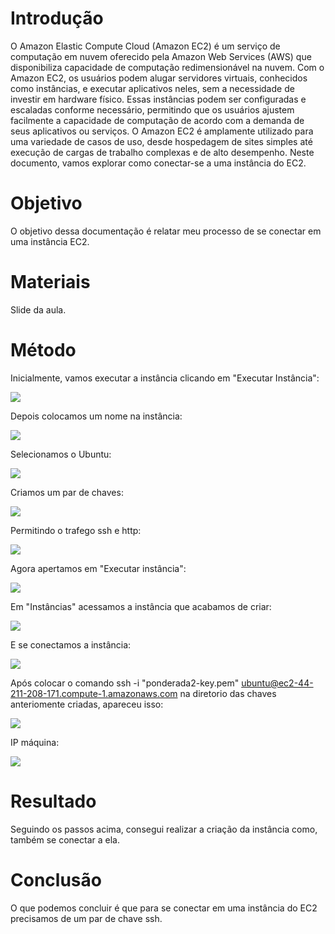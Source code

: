 # Introdução 

O Amazon Elastic Compute Cloud (Amazon EC2) é um serviço de computação em nuvem oferecido pela Amazon Web Services (AWS) que disponibiliza capacidade de computação redimensionável na nuvem. Com o Amazon EC2, os usuários podem alugar servidores virtuais, conhecidos como instâncias, e executar aplicativos neles, sem a necessidade de investir em hardware físico. Essas instâncias podem ser configuradas e escaladas conforme necessário, permitindo que os usuários ajustem facilmente a capacidade de computação de acordo com a demanda de seus aplicativos ou serviços. O Amazon EC2 é amplamente utilizado para uma variedade de casos de uso, desde hospedagem de sites simples até execução de cargas de trabalho complexas e de alto desempenho. Neste documento, vamos explorar como conectar-se a uma instância do EC2.

# Objetivo 

O objetivo dessa documentação é relatar meu processo de se conectar em uma instância EC2.

# Materiais

Slide da aula.

# Método

Inicialmente, vamos executar a instância clicando em "Executar Instância":

<img src="./img/Executar.png">

Depois colocamos um nome na instância:

<img src='./img/Nome.png'>

Selecionamos o Ubuntu:

<img src='./img/Ubuntu.png'>

Criamos um par de chaves:

<img src='./img/Criando_chave.png'>

Permitindo o trafego ssh e http:

<img src='./img/Permitindo.png'>

Agora apertamos em "Executar instância":

<img src='./img/Executar.png'>

Em "Instâncias" acessamos a instância que acabamos de criar:

<img src='./img/Entrando.png'>

E se conectamos a instância:

<img src='./img/Conectar.png'>

Após colocar o comando  ssh -i "ponderada2-key.pem" ubuntu@ec2-44-211-208-171.compute-1.amazonaws.com na diretorio das chaves anteriomente criadas, apareceu isso:

<img src='./img/Conectando_ssh.png'>

IP máquina:

<img src='./img/IP.png'>

# Resultado

Seguindo os passos acima, consegui realizar a criação da instância como, também se conectar a ela.

# Conclusão 

O que podemos concluir é que para se conectar em uma instância do EC2 precisamos de um par de chave ssh.